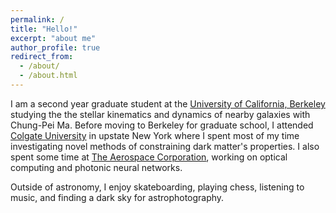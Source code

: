 ```yaml
---
permalink: /
title: "Hello!"
excerpt: "about me"
author_profile: true
redirect_from: 
  - /about/
  - /about.html
---
```



I am a second year graduate student at the [University of California, Berkeley](https://astro.berkeley.edu/) studying the the stellar kinematics and dynamics of nearby galaxies with Chung-Pei Ma. Before moving to Berkeley for graduate school, I attended [Colgate University](https://observatory.colgate.edu/) in upstate New York where I spent most of my time investigating novel methods of constraining dark matter's properties. I also spent some time at [The Aerospace Corporation](https://aerospace.org/), working on optical computing and photonic neural networks. 

Outside of astronomy, I enjoy skateboarding, playing chess, listening to music, and finding a dark sky for astrophotography. 